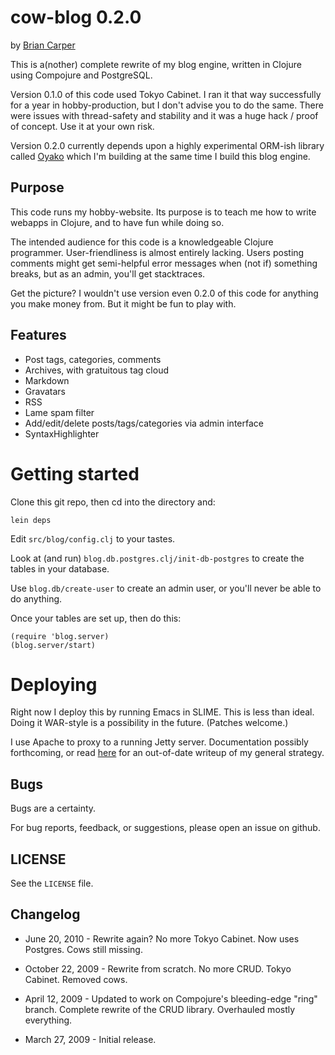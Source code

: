 # cow-blog 0.2.0
by [Brian Carper](http://briancarper.net/)

This is a(nother) complete rewrite of my blog engine, written in Clojure using Compojure and PostgreSQL.

Version 0.1.0 of this code used Tokyo Cabinet.  I ran it that way successfully for a year in hobby-production, but I don't advise you to do the same.  There were issues with thread-safety and stability and it was a huge hack / proof of concept.  Use it at your own risk.

Version 0.2.0 currently depends upon a highly experimental ORM-ish library called [Oyako](http://github.com/briancarper/oyako) which I'm building at the same time I build this blog engine.

## Purpose

This code runs my hobby-website.  Its purpose is to teach me how to write webapps in Clojure, and to have fun while doing so.

The intended audience for this code is a knowledgeable Clojure programmer.  User-friendliness is almost entirely lacking.  Users posting comments might get semi-helpful error messages when (not if) something breaks, but as an admin, you'll get stacktraces.

Get the picture?  I wouldn't use version even 0.2.0 of this code for anything you make money from.  But it might be fun to play with.

## Features

* Post tags, categories, comments
* Archives, with gratuitous tag cloud
* Markdown
* Gravatars
* RSS
* Lame spam filter
* Add/edit/delete posts/tags/categories via admin interface
* SyntaxHighlighter

# Getting started

Clone this git repo, then cd into the directory and:

    lein deps

Edit `src/blog/config.clj` to your tastes.

Look at (and run) `blog.db.postgres.clj/init-db-postgres` to create the tables in your database.

Use `blog.db/create-user` to create an admin user, or you'll never be able to do anything.

Once your tables are set up, then do this:

    (require 'blog.server)
    (blog.server/start)

# Deploying

Right now I deploy this by running Emacs in SLIME.  This is less than ideal.  Doing it WAR-style is a possibility in the future.  (Patches welcome.)

I use Apache to proxy to a running Jetty server.  Documentation possibly forthcoming, or read [here](http://briancarper.net/blog/deploying-clojure-websites) for an out-of-date writeup of my general strategy.

## Bugs

Bugs are a certainty.

For bug reports, feedback, or suggestions, please open an issue on github.

## LICENSE

See the `LICENSE` file.

## Changelog

* June 20, 2010 - Rewrite again?  No more Tokyo Cabinet.  Now uses Postgres.  Cows still missing.

* October 22, 2009 - Rewrite from scratch.  No more CRUD.  Tokyo Cabinet.  Removed cows.

* April 12, 2009 - Updated to work on Compojure's bleeding-edge "ring" branch.  Complete rewrite of the CRUD library.  Overhauled mostly everything.

* March 27, 2009 - Initial release.
